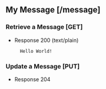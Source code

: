 ## My Message [/message]

### Retrieve a Message [GET]

+ Response 200 (text/plain)

        Hello World!

### Update a Message [PUT]

+ Response 204


